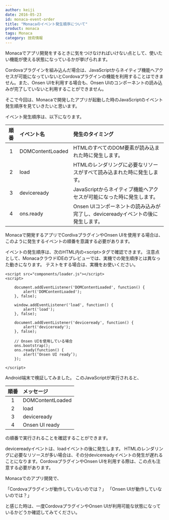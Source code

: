 ```yaml
---
author: keiji
date: 2016-05-23
id: monaca-event-order
title: "Monacaのイベント発生順序について"
product: monaca
tags: Monaca
category: 技術情報
---
```


Monacaでアプリ開発をするときに気をつけなければいけない点として、使いたい機能が使える状態になっているかが挙げられます。

Cordovaプラグインを組み込んだ場合は、JavaScriptからネイティブ機能へアクセスが可能になっていないとCordovaプラグインの機能を利用することはできません。また、Onsen UIを利用する場合も、Onsen UIのコンポーネントの読み込みが完了していないと利用することができません。

そこで今回は、Monacaで開発したアプリが起動した時のJavaScriptのイベント発生順序を見ていきたいと思います。

イベント発生順序は、以下になります。

| 順番 | イベント名 | 発生のタイミング |
|:---:|:------------|:------------|
| 1   | DOMContentLoaded | HTMLのすべてのDOM要素が読み込まれた時に発生します。 |
| 2   | load | HTMLのレンダリングに必要なリソースがすべて読み込まれた時に発生します。 |
| 3   | deviceready | JavaScriptからネイティブ機能へアクセスが可能になった時に発生します。 |
| 4   | ons.ready | Onsen UIコンポーネントの読み込みが完了し、devicereadyイベントの後に発生します。 |

Monacaで開発するアプリでCordivaプラグインやOnsen UIを使用する場合は、このように発生するイベントの順番を意識する必要があります。

イベントの発生順序は、次のHTML内の\<script\>タグで確認できます。
注意点として、MonacaクラウドIDEのプレビューでは、実機での発生順序とは異なった動きになります。
テストをする場合は、実機をお使いください。

```
<script src="components/loader.js"></script>
<script>

    document.addEventListener('DOMContentLoaded', function() {
        alert('DOMContentLoaded');
    }, false);

    window.addEventListener('load', function() {
        alert('load');
    }, false);

    document.addEventListener('deviceready', function() {
        alert('deviceready');
    }, false);

    // Onsen UIを使用している場合
    ons.bootstrap();
    ons.ready(function() {
        alert(‘Onsen UI ready’);
    });

</script>
```

Android端末で検証してみました。
このJavaScriptが実行されると、

| 順番 | メッセージ |
|:---:|:------------|
| 1   | DOMContentLoaded |
| 2   | load |
| 3   | deviceready |
| 4   | Onsen UI ready |

の順番で実行されることを確認することができます。

devicereadyイベントは、loadイベントの後に発生します。
HTMLのレンダリングに必要なリソースが多い場合は、その分devicereadyイベントの発生が遅れることになります。CordovaプラグインやOnsen UIを利用する際は、この点も注意する必要があります。

Monacaでのアプリ開発で、

「Cordovaプラグインが動作していないのでは？」
「Onsen UIが動作していないのでは？」

と感じた時は、一度CordovaプラグインやOnsen UIが利用可能な状態になっているかどうか確認してみてください。
